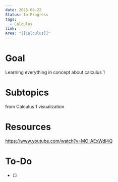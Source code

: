 ```yaml
---
date: 2025-06-22
Status: In Progress
tags:
  - Calculus
link: 
Area: "[[Calculus]]"
---
```

# Goal
Learning everything in concept about calculus 1
# Subtopics
from Calculus 1 visualization
# Resources
https://www.youtube.com/watch?v=MO-AExWdl4Q
# To-Do
- [ ] 
